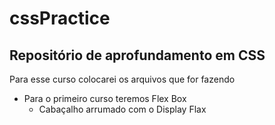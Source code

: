 # cssPractice
<h2>Repositório de aprofundamento em CSS</h2> 

Para esse curso colocarei os arquivos que for fazendo
<ul>
  <li>
    Para o primeiro curso teremos Flex Box
    <ul>
      <li>
        Cabaçalho arrumado com o Display Flax
      </li>
    </ul>
  </li>
</ul>  




